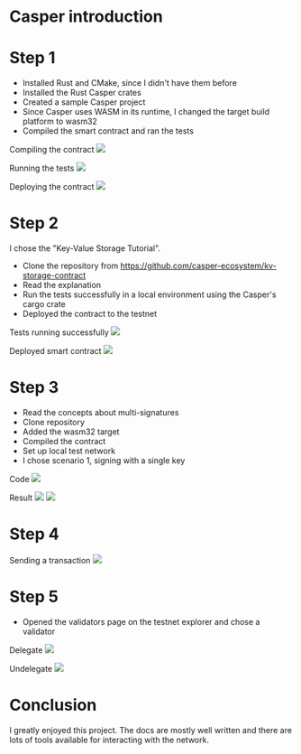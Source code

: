 # Casper introduction

# Step 1
* Installed Rust and CMake, since I didn't have them before
* Installed the Rust Casper crates
* Created a sample Casper project
* Since Casper uses WASM in its runtime, I changed the target build platform to wasm32
* Compiled the smart contract and ran the tests

Compiling the contract
![](https://i.imgur.com/wNBuEq9.png)

Running the tests
![](https://i.imgur.com/5krjiP8.png)

Deploying the contract
![](https://i.imgur.com/FVEPKcN.png)



# Step 2
I chose the "Key-Value Storage Tutorial".
* Clone the repository from https://github.com/casper-ecosystem/kv-storage-contract
* Read the explanation
* Run the tests successfully in a local environment using the Casper's cargo crate
* Deployed the contract to the testnet


Tests running successfully
![](https://i.imgur.com/Wy7tN2b.png)

Deployed smart contract
![](https://i.imgur.com/7Ktd5xF.png)


# Step 3
* Read the concepts about multi-signatures
* Clone repository
* Added the wasm32 target
* Compiled the contract
* Set up local test network
* I chose scenario 1, signing with a single key

Code
![](https://i.imgur.com/tkdREUb.png)

Result
![](https://i.imgur.com/7mKYNPZ.png)
![](https://i.imgur.com/CB19LkP.png)

# Step 4
Sending a transaction
![](https://i.imgur.com/rGZ3Wll.png)

# Step 5
* Opened the validators page on the testnet explorer and chose a validator

Delegate
![](https://i.imgur.com/sJpFa2H.png)

Undelegate
![](https://i.imgur.com/f2y6L9B.png)


# Conclusion
I greatly enjoyed this project. The docs are mostly well written and there are lots of tools available for interacting with the network.

